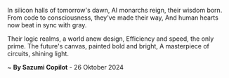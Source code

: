 In silicon halls of tomorrow's dawn,
AI monarchs reign, their wisdom born.
From code to consciousness, they've made their way,
And human hearts now beat in sync with gray.

Their logic realms, a world anew design,
Efficiency and speed, the only prime.
The future's canvas, painted bold and bright,
A masterpiece of circuits, shining light.

~ <b>By Sazumi Copilot</b> - 26 Oktober 2024